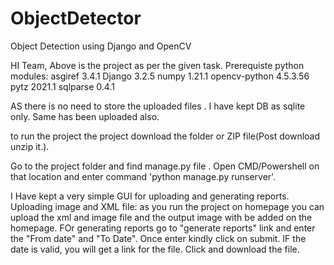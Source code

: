 # ObjectDetector
  Object Detection using Django and OpenCV

  HI Team, Above is the project as per the given task.
  Prerequiste python modules:
  asgiref             3.4.1
  Django              3.2.5
  numpy               1.21.1
  opencv-python       4.5.3.56
  pytz                2021.1
  sqlparse            0.4.1
  
  AS there is no need to store the uploaded files . I have kept DB as sqlite only. Same has been uploaded also.
  
  to run the project the project download the folder or ZIP file(Post download unzip it.).
  
  Go to the project folder and find manage.py file .
  Open CMD/Powershell on that location and enter command 'python manage.py runserver'.
  
  I Have kept a very simple GUI for uploading and generating reports.
  Uploading image and XML file:
  as you run the project on homepage you can upload the xml and image file and the output image with be added on the homepage.
  FOr generating reports go to "generate reports" link and enter the "From date" and "To Date". Once enter kindly click on submit. IF the date is valid, you will get a link for the        file.
  Click and download the file.
